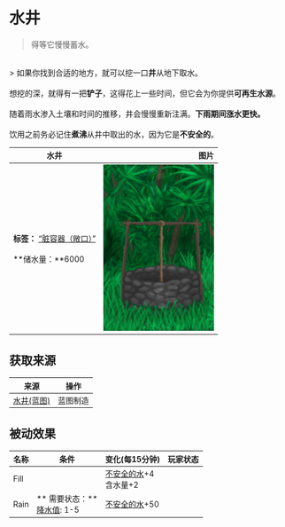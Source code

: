 # 水井  
> 得等它慢慢蓄水。  
<br>  
> 如果你找到合适的地方，就可以挖一口<b>井</b>从地下取水。<br><br>想挖的深，就得有一把<b>铲子</b>，这得花上一些时间，但它会为你提供<b>可再生水源</b>。<br><br>随着雨水渗入土壤和时间的推移，井会慢慢重新注满。<b>下雨期间涨水更快。</b><br><br>饮用之前务必记住<b>煮沸</b>从井中取出的水，因为它是<b>不安全的</b>。  
  
  水井  |   图片   
 ----  |  ----:   
 **标签：**	[“脏容器（敞口）”](tag_ContainerDirty.md)<br><br>**储水量：**6000  |  <img decoding="async" src="Sprite/Well.png" href="a.md" style="max-width:300px;max-height:300px;">   
  
## 获取来源  
来源  |  操作  
----  |  ----  
[水井(蓝图)](Bp_Well.md)  |  蓝图制造  
## 被动效果  
名称  |  条件  |  变化(每15分钟)  |  玩家状态  
----  |  ----  |  ----  |  ----  
Fill  |    |  [不安全的水](LQ_WaterUnsafe.md)+4<br>含水量+2  |    
Rain  |  ** 需要状态：**<br>[降水值](RainValue.md): 1-5  |  [不安全的水](LQ_WaterUnsafe.md)+50  |    


<script>document.title="水井 - 卡牌生存百科 Card Survival Wiki";</script>